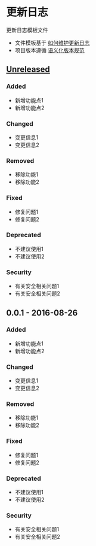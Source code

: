 # 更新日志

更新日志模板文件

* 文件模板基于 [如何维护更新日志](http://keepachangelog.com/zh-CN/0.3.0/)
* 项目版本遵循 [语义化版本规范](http://semver.org/lang/zh-CN/)

## [Unreleased]

### Added

- 新增功能点1
- 新增功能点2

### Changed

- 变更信息1
- 变更信息2

### Removed

- 移除功能1
- 移除功能2

### Fixed

- 修复问题1
- 修复问题2

### Deprecated

- 不建议使用1
- 不建议使用2

### Security

- 有关安全相关问题1
- 有关安全相关问题2


## 0.0.1 - 2016-08-26

### Added

- 新增功能点1
- 新增功能点2

### Changed

- 变更信息1
- 变更信息2

### Removed

- 移除功能1
- 移除功能2

### Fixed

- 修复问题1
- 修复问题2

### Deprecated

- 不建议使用1
- 不建议使用2

### Security

- 有关安全相关问题1
- 有关安全相关问题2


[Unreleased]: https://g.hz.netease.com/edu-frontend/component-base/compare/v0.2.0...HEAD
